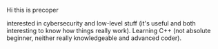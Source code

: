 Hi this is precoper
 
interested in cybersecurity and low-level stuff (it's useful and both interesting to know how things really work).
Learning C++ (not absolute beginner, neither really knowledgeable and advanced coder).

